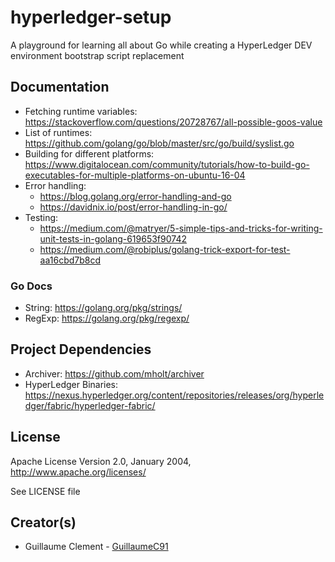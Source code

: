 # hyperledger-setup

A playground for learning all about Go while creating a HyperLedger DEV environment bootstrap script replacement

## Documentation

* Fetching runtime variables: https://stackoverflow.com/questions/20728767/all-possible-goos-value
* List of runtimes: https://github.com/golang/go/blob/master/src/go/build/syslist.go
* Building for different platforms: https://www.digitalocean.com/community/tutorials/how-to-build-go-executables-for-multiple-platforms-on-ubuntu-16-04
* Error handling: 
	* https://blog.golang.org/error-handling-and-go
	* https://davidnix.io/post/error-handling-in-go/
* Testing:
	* https://medium.com/@matryer/5-simple-tips-and-tricks-for-writing-unit-tests-in-golang-619653f90742
	* https://medium.com/@robiplus/golang-trick-export-for-test-aa16cbd7b8cd	

### Go Docs

* String: https://golang.org/pkg/strings/
* RegExp: https://golang.org/pkg/regexp/

## Project Dependencies

* Archiver: https://github.com/mholt/archiver
* HyperLedger Binaries: https://nexus.hyperledger.org/content/repositories/releases/org/hyperledger/fabric/hyperledger-fabric/

## License

Apache License Version 2.0, January 2004, http://www.apache.org/licenses/

See LICENSE file

## Creator(s)

* Guillaume Clement - [GuillaumeC91](https://github.com/GuillaumeC91)